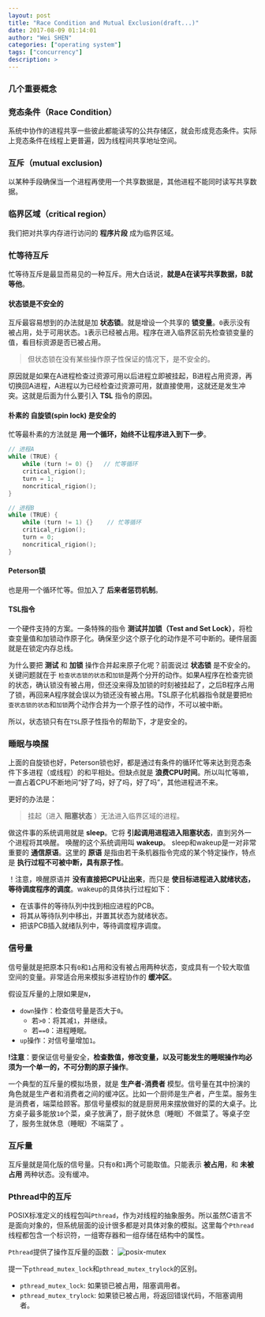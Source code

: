 ```yaml
---
layout: post
title: "Race Condition and Mutual Exclusion(draft...)"
date: 2017-08-09 01:14:01
author: "Wei SHEN"
categories: ["operating system"]
tags: ["concurrency"]
description: >
---
```


### 几个重要概念

### 竞态条件（Race Condition）
系统中协作的进程共享一些彼此都能读写的公共存储区，就会形成竞态条件。实际上竞态条件在线程上更普遍，因为线程间共享地址空间。

### 互斥（mutual exclusion)
以某种手段确保当一个进程再使用一个共享数据是，其他进程不能同时读写共享数据。

### 临界区域（critical region）
我们把对共享内存进行访问的 **程序片段** 成为临界区域。


### 忙等待互斥
忙等待互斥是最显而易见的一种互斥。用大白话说，**就是A在读写共享数据，B就等他**。

#### 状态锁是不安全的
互斥最容易想到的办法就是加 **状态锁**。就是增设一个共享的 **锁变量**。`0`表示没有被占用，处于可用状态。`1`表示已经被占用。程序在进入临界区前先检查锁变量的值，看目标资源是否已被占用。

> 但状态锁在没有某些操作原子性保证的情况下，是不安全的。

原因就是如果在A进程检查过资源可用以后进程立即被挂起，B进程占用资源，再切换回A进程，A进程以为已经检查过资源可用，就直接使用，这就还是发生冲突。这就是后面为什么要引入 **TSL** 指令的原因。

#### 朴素的 **自旋锁(spin lock)** 是安全的
忙等最朴素的方法就是 **用一个循环，始终不让程序进入到下一步**。

```c
// 进程A
while (TRUE) {
    while (turn != 0) {}   // 忙等循环
    critical_rigion();
    turn = 1;
    noncritical_rigion();
}
```

```c
// 进程B
while (TRUE) {
    while (turn != 1) {}    // 忙等循环
    critical_rigion();
    turn = 0;
    noncritical_rigion();
}
```

#### Peterson锁
也是用一个循环忙等。但加入了 **后来者惩罚机制**。

#### TSL指令
一个硬件支持的方案。一条特殊的指令 **测试并加锁（Test and Set Lock）**，将检查变量值和加锁动作原子化。确保至少这个原子化的动作是不可中断的。硬件层面就是在锁定内存总线。

为什么要把 **测试** 和 **加锁** 操作合并起来原子化呢？前面说过 **状态锁** 是不安全的。关键问题就在于 `检查状态锁的状态`和`加锁`是两个分开的动作。如果A程序在检查完锁的状态，确认锁没有被占用，但还没来得及加锁的时刻被挂起了，之后B程序占用了锁，再回来A程序就会误以为锁还没有被占用。TSL原子化机器指令就是要把`检查状态锁的状态`和`加锁`两个动作合并为一个原子性的动作，不可以被中断。

所以，状态锁只有在`TSL`原子性指令的帮助下，才是安全的。



### 睡眠与唤醒
上面的自旋锁也好，Peterson锁也好，都是通过有条件的循环忙等来达到竞态条件下多进程（或线程）的和平相处。但缺点就是 **浪费CPU时间**。所以叫忙等嘛，一直占着CPU不断地问“好了吗，好了吗，好了吗”，其他进程进不来。

更好的办法是：
> 挂起（进入 **阻塞状态** ）无法进入临界区域的进程。

做这件事的系统调用就是 **sleep**。它将 **引起调用进程进入阻塞状态**，直到另外一个进程将其唤醒。 唤醒的这个系统调用叫 **wakeup**。 sleep和wakeup是一对非常重要的 **通信原语**。这里的 **原语** 是指由若干条机器指令完成的某个特定操作，特点是 **执行过程不可被中断，具有原子性**。

！注意，唤醒原语并 **没有直接把CPU让出来**，而只是 **使目标进程进入就绪状态，等待调度程序的调度**。wakeup的具体执行过程如下：
* 在该事件的等待队列中找到相应进程的PCB。
* 将其从等待队列中移出，并置其状态为就绪状态。
* 把该PCB插入就绪队列中，等待调度程序调度。

### 信号量
信号量就是把原本只有`0`和`1`占用和没有被占用两种状态，变成具有一个较大取值空间的变量。非常适合用来模拟多进程协作的 **缓冲区**。

假设互斥量的上限如果是`N`，
* `down`操作：检查信号量是否大于`0`。
    * 若`>0`：将其减`1`，并继续。
    * 若`==0`：进程睡眠。
* `up`操作：对信号量增加`1`。

**!注意**：要保证信号量安全，**检查数值，修改变量，以及可能发生的睡眠操作均必须为一个单一的，不可分割的原子操作**。

一个典型的互斥量的模拟场景，就是 **生产者-消费者** 模型。信号量在其中扮演的角色就是生产者和消费者之间的缓冲区。比如一个厨师是生产者，产生菜。服务生是消费者，端菜给顾客。那信号量模拟的就是厨房用来摆放做好的菜的大桌子。比方桌子最多能放`10`个菜，桌子放满了，厨子就休息（睡眠）不做菜了。等桌子空了，服务生就休息（睡眠）不端菜了 。

### 互斥量
互斥量就是简化版的信号量。只有`0`和`1`两个可能取值。只能表示 **被占用**，和 **未被占用** 两种状态。没有缓冲。

### Pthread中的互斥
POSIX标准定义的线程包叫`Pthread`，作为对线程的抽象服务。所以虽然C语言不是面向对象的，但系统层面的设计很多都是对具体对象的模拟。这里每个`Pthread`线程都包含一个标识符，一组寄存器和一组存储在结构中的属性。

`Pthread`提供了操作互斥量的函数：
![posix-mutex](/images/leetcode/thread-race-condition/posix-mutex.jpg)

提一下`pthread_mutex_lock`和`pthread_mutex_trylock`的区别。
* `pthread_mutex_lock`: 如果锁已被占用，阻塞调用者。
* `pthread_mutex_trylock`: 如果锁已被占用，将返回错误代码，不阻塞调用者。
